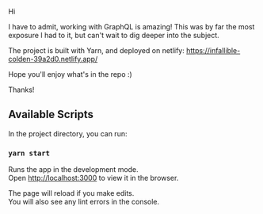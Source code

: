 Hi

I have to admit, working with GraphQL is amazing! This was by far the most exposure I had to it, but can't wait to dig deeper into the subject.

The project is built with Yarn, and deployed on netlify: https://infallible-colden-39a2d0.netlify.app/

Hope you'll enjoy what's in the repo :)

Thanks!


## Available Scripts

In the project directory, you can run:

### `yarn start`

Runs the app in the development mode.\
Open [http://localhost:3000](http://localhost:3000) to view it in the browser.

The page will reload if you make edits.\
You will also see any lint errors in the console.
